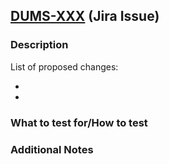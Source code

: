 ## [DUMS-XXX](https://jira-dev.bdm-dev.dts-stn.com/browse/DUMS-XXX) (Jira Issue)

### Description

List of proposed changes:

-
-

### What to test for/How to test

### Additional Notes
